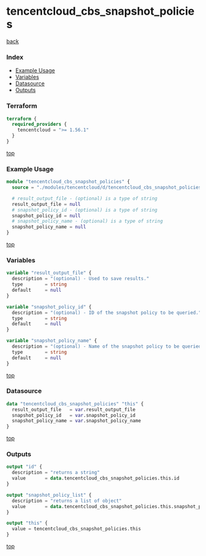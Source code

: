 # tencentcloud_cbs_snapshot_policies

[back](../tencentcloud.md)

### Index

- [Example Usage](#example-usage)
- [Variables](#variables)
- [Datasource](#datasource)
- [Outputs](#outputs)

### Terraform

```terraform
terraform {
  required_providers {
    tencentcloud = ">= 1.56.1"
  }
}
```

[top](#index)

### Example Usage

```terraform
module "tencentcloud_cbs_snapshot_policies" {
  source = "./modules/tencentcloud/d/tencentcloud_cbs_snapshot_policies"

  # result_output_file - (optional) is a type of string
  result_output_file = null
  # snapshot_policy_id - (optional) is a type of string
  snapshot_policy_id = null
  # snapshot_policy_name - (optional) is a type of string
  snapshot_policy_name = null
}
```

[top](#index)

### Variables

```terraform
variable "result_output_file" {
  description = "(optional) - Used to save results."
  type        = string
  default     = null
}

variable "snapshot_policy_id" {
  description = "(optional) - ID of the snapshot policy to be queried."
  type        = string
  default     = null
}

variable "snapshot_policy_name" {
  description = "(optional) - Name of the snapshot policy to be queried."
  type        = string
  default     = null
}
```

[top](#index)

### Datasource

```terraform
data "tencentcloud_cbs_snapshot_policies" "this" {
  result_output_file   = var.result_output_file
  snapshot_policy_id   = var.snapshot_policy_id
  snapshot_policy_name = var.snapshot_policy_name
}
```

[top](#index)

### Outputs

```terraform
output "id" {
  description = "returns a string"
  value       = data.tencentcloud_cbs_snapshot_policies.this.id
}

output "snapshot_policy_list" {
  description = "returns a list of object"
  value       = data.tencentcloud_cbs_snapshot_policies.this.snapshot_policy_list
}

output "this" {
  value = tencentcloud_cbs_snapshot_policies.this
}
```

[top](#index)